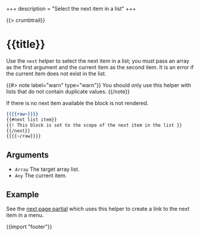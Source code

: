 +++
description = "Select the next item in a list"
+++

{{> crumbtrail}}

# {{title}}

Use the `next` helper to select the next item in a list; you must pass an array as the first argument and the current item as the second item. It is an error if the current item does not exist in the list.

{{#> note label="warn" type="warn"}}
You should only use this helper with lists that do not contain duplicate values.
{{/note}}

If there is no next item available the block is not rendered.

```handlebars
{{{{raw~}}}}
{{#next list item}}
{{! This block is set to the scope of the next item in the list }}
{{/next}}
{{{{~/raw}}}}
```

## Arguments

* `Array` The target array list.
* `Any` The current item.

## Example

See the [next page partial](https://github.com/uwe-app/plugins/blob/master/std/menu/partials/next-page.hbs) which uses this helper to create a link to the next item in a menu.

{{import "footer"}}
